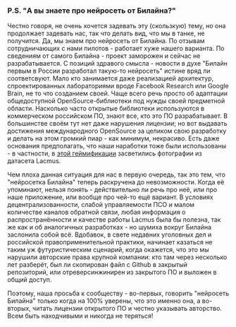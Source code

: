 ### P.S. "А вы знаете про нейросеть от Билайна?"
Честно говоря, не очень хочется задевать эту (скользкую) тему, но она продолжает задевать нас, так что делать вид, что мы в танке, не получится. Да, мы знаем про нейросеть от Билайна. По отзывам сотрудничающих с нами пилотов - работает хуже нашего варианта. По сведениям от самого Билайна - проект заморожен и сейчас не разрабатывается. С позиций здравого смысла - новости в духе "Билайн первым в России разработал такую-то нейросеть" истине вряд ли соответсвуют. Мало кто занимается даже реализацией архитектур, спроектированных лабораториями вроде Facebook Research или Google Brain, не то что созданием своей. Чаще всего речь просто об адаптации общедоступной OpenSource-библиотеки под нужды своей предметной области. Насколько часто открытые библиотеки используются в коммерческом российском ПО, знают все, кто это ПО разрабатывает. В большинстве своём тут нет даже нарушения лицензии; но вот выдавать достижения международного OpenSource за целиком свою разработку и делать на этом громкий пиар - как минимум, некрасиво. Есть даже основания предполагать, что наши наработки тоже были использованы - в частности, в [этой геймификации](https://alert.lenta.ch/) засветились фотографии из датасета Lacmus.

Чем плоха данная ситуация для нас в первую очередь, так это тем, что "нейросетка Билайна" теперь раскручена до невозможности. Когда её упоминают, нельзя понять - действительно ли речь про неё, или про наше приложение, или вообще про чей-то ещё вариант. В условиях децентрализованности, слабой управляемости ПСО и малом количестве каналов обратной связи, любая информация о распространённости и качестве работы Lacmus была бы полезна, так же как и об аналогичных разработках - но шумиха вокруг Билайна заслонила собой всё.
Вдобавок, в свете недавних уголовных дел и российской правоприменительной практики, начинает казаться не таким уж футуристическим сценарий, когда окажется, что это мы нарушили авторские права крупной компании: кто там через несколько лет разберёт, был ли скопирован файл с Github в закрытый репозиторий, или отреверсинжинирен из закрытого ПО и выложен в общий доступ.  

Поэтому, наша просьба к сообществу - во-первых, говорить "нейросеть Билайна" только когда на 100% уверены, что это именно она, а во-вторых, читать лицензии открытого ПО и честно указывать авторство.
Всем быть находчивыми и никогда не теряться!

